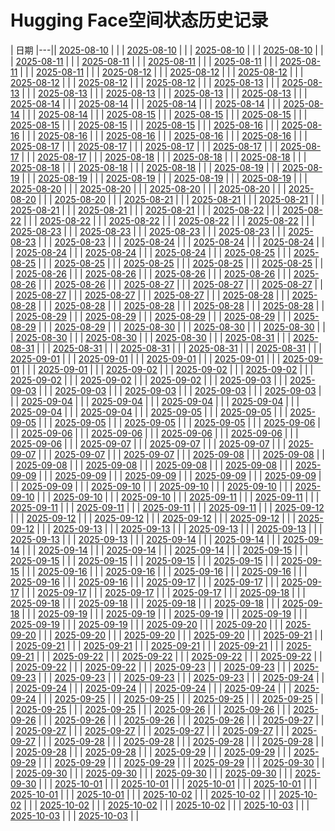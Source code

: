 # Hugging Face空间状态历史记录

| 日期 
|---|| [2025-08-10](https://github.com/asd5772525/Spaces-Keeper/commits/7bc56385deaededbdb2252cfc88d229d8057767f/docs/index.html) |  |
| [2025-08-10](https://github.com/asd5772525/Spaces-Keeper/commits/54ba6b46b6cdd29775ad5190e29cde4900ae0c39/docs/index.html) |  |
| [2025-08-10](https://github.com/asd5772525/Spaces-Keeper/commits/bc1d004f7f78b8c7edbd271566a70a80ff3af4aa/docs/index.html) |  |
| [2025-08-10](https://github.com/asd5772525/Spaces-Keeper/commits/071532f673b5a81868fd2bcd74e1015af9668811/docs/index.html) |  |
| [2025-08-11](https://github.com/asd5772525/Spaces-Keeper/commits/9e21b205b9feb33c85c46525ebeece32819b44ac/docs/index.html) |  |
| [2025-08-11](https://github.com/asd5772525/Spaces-Keeper/commits/164b531c61f99a2e5190e8ab5c0a3432ab5dfef6/docs/index.html) |  |
| [2025-08-11](https://github.com/asd5772525/Spaces-Keeper/commits/8c11533de2a0753d495b7384f988917023bddb39/docs/index.html) |  |
| [2025-08-11](https://github.com/asd5772525/Spaces-Keeper/commits/088df7f814ee31e67edda87d6e4e0618e03c1d3a/docs/index.html) |  |
| [2025-08-11](https://github.com/asd5772525/Spaces-Keeper/commits/0642507b6db9f4417fb7cba756cdb75b4a3f9978/docs/index.html) |  |
| [2025-08-11](https://github.com/asd5772525/Spaces-Keeper/commits/4306832582bd403c1be9cec3974031a9c16182e0/docs/index.html) |  |
| [2025-08-12](https://github.com/asd5772525/Spaces-Keeper/commits/867e94bc9985e12c99d26e833662332e6f67fe84/docs/index.html) |  |
| [2025-08-12](https://github.com/asd5772525/Spaces-Keeper/commits/b69234deccd3ade7060ccc395d5a6231dac27a95/docs/index.html) |  |
| [2025-08-12](https://github.com/asd5772525/Spaces-Keeper/commits/7fdf8b20c2f33fb045721e8340cfaa15931c852c/docs/index.html) |  |
| [2025-08-12](https://github.com/asd5772525/Spaces-Keeper/commits/ec0189b98c5fb5d2a98062bd0bbc6ca84e8036f2/docs/index.html) |  |
| [2025-08-12](https://github.com/asd5772525/Spaces-Keeper/commits/a9659397876334f14dfa28e9e99a1de7bf141ea9/docs/index.html) |  |
| [2025-08-12](https://github.com/asd5772525/Spaces-Keeper/commits/924fb6cc4441a2748d193b209e2b35d1953e169a/docs/index.html) |  |
| [2025-08-13](https://github.com/asd5772525/Spaces-Keeper/commits/ac9b3cb7808b71a56ae789707d9c24aba9d9445a/docs/index.html) |  |
| [2025-08-13](https://github.com/asd5772525/Spaces-Keeper/commits/98ad06017433326e7a4cd4a8f5327e99b22bf1de/docs/index.html) |  |
| [2025-08-13](https://github.com/asd5772525/Spaces-Keeper/commits/86685663a3ce59260069434a73103e194fa4dd32/docs/index.html) |  |
| [2025-08-13](https://github.com/asd5772525/Spaces-Keeper/commits/e17201c78a61eafa61e9237fe9795aa6d406aa10/docs/index.html) |  |
| [2025-08-13](https://github.com/asd5772525/Spaces-Keeper/commits/7222beb7fb224bcbdf6dd6fbeef91f398b909af9/docs/index.html) |  |
| [2025-08-13](https://github.com/asd5772525/Spaces-Keeper/commits/b251f19e8e231b5c1881ee23f9e9dc61035dc8b8/docs/index.html) |  |
| [2025-08-14](https://github.com/asd5772525/Spaces-Keeper/commits/c8ff28c46a115eb0ed5acf9112fad831ada1d836/docs/index.html) |  |
| [2025-08-14](https://github.com/asd5772525/Spaces-Keeper/commits/942617f38fa2999369be378b86707db644fee6f6/docs/index.html) |  |
| [2025-08-14](https://github.com/asd5772525/Spaces-Keeper/commits/171cb77810415b866d50a246be27346052dc4c1f/docs/index.html) |  |
| [2025-08-14](https://github.com/asd5772525/Spaces-Keeper/commits/b758fa504a2b9849bf29dc962920f8b160db6e22/docs/index.html) |  |
| [2025-08-14](https://github.com/asd5772525/Spaces-Keeper/commits/e7182e4c65f14d7cc9af990112fa7b9f50606a54/docs/index.html) |  |
| [2025-08-14](https://github.com/asd5772525/Spaces-Keeper/commits/153f436c24d3eb6f37c37ead3a91cdb897e9e83a/docs/index.html) |  |
| [2025-08-15](https://github.com/asd5772525/Spaces-Keeper/commits/d9b302a1bf8f79acdfe1af92dfa0302f8dc2906d/docs/index.html) |  |
| [2025-08-15](https://github.com/asd5772525/Spaces-Keeper/commits/bdc32b7eb5d43a8e2d6be4826dc15876bc7d634e/docs/index.html) |  |
| [2025-08-15](https://github.com/asd5772525/Spaces-Keeper/commits/4219748cf21779566ebdf5ed2e235693bbb57f37/docs/index.html) |  |
| [2025-08-15](https://github.com/asd5772525/Spaces-Keeper/commits/5193046f630ddf2c0c7b7925ece7a0aea4e16c85/docs/index.html) |  |
| [2025-08-15](https://github.com/asd5772525/Spaces-Keeper/commits/0f62a44e7f7f3c502c5bbfd53e1075ef2a0ddea5/docs/index.html) |  |
| [2025-08-15](https://github.com/asd5772525/Spaces-Keeper/commits/08350ee9d1edc79d1be7adbd6e62d4194c5db874/docs/index.html) |  |
| [2025-08-16](https://github.com/asd5772525/Spaces-Keeper/commits/a27921b56bd7f57da32af7cdf1855149e3e57a06/docs/index.html) |  |
| [2025-08-16](https://github.com/asd5772525/Spaces-Keeper/commits/5786799d2f117a41ef9384f225af2fba8a81203d/docs/index.html) |  |
| [2025-08-16](https://github.com/asd5772525/Spaces-Keeper/commits/c89e69be3b6eb804c2a9a0faf5740a57914a5d25/docs/index.html) |  |
| [2025-08-16](https://github.com/asd5772525/Spaces-Keeper/commits/f5280a026a64044f05e695f159612c62de138d25/docs/index.html) |  |
| [2025-08-16](https://github.com/asd5772525/Spaces-Keeper/commits/357c83b8a25f91ec867d91d015393fec8b094b79/docs/index.html) |  |
| [2025-08-16](https://github.com/asd5772525/Spaces-Keeper/commits/7e03712d9fb157a165c4cde55656e7560cae97ed/docs/index.html) |  |
| [2025-08-17](https://github.com/asd5772525/Spaces-Keeper/commits/d1981b05ac1d59772618f1e5f6ff85617888f003/docs/index.html) |  |
| [2025-08-17](https://github.com/asd5772525/Spaces-Keeper/commits/c990d3a7eb017e50b7d1b7ce9d933dc55c2ee84c/docs/index.html) |  |
| [2025-08-17](https://github.com/asd5772525/Spaces-Keeper/commits/07bf62dbddaddc218eabaf79cd25f4f9d64ec6a2/docs/index.html) |  |
| [2025-08-17](https://github.com/asd5772525/Spaces-Keeper/commits/140e586a51126ab6490a2decff5ee8fc1e411e42/docs/index.html) |  |
| [2025-08-17](https://github.com/asd5772525/Spaces-Keeper/commits/44777783d5918be3b9adb09c5940b3857ab13bf3/docs/index.html) |  |
| [2025-08-17](https://github.com/asd5772525/Spaces-Keeper/commits/5bdd682256a60398870d374394d804b4bb831223/docs/index.html) |  |
| [2025-08-18](https://github.com/asd5772525/Spaces-Keeper/commits/d821350758d91a85cb6be92c8082ac78549891ab/docs/index.html) |  |
| [2025-08-18](https://github.com/asd5772525/Spaces-Keeper/commits/fcc86088872d0bbea33bb775f1b0df703619dc9a/docs/index.html) |  |
| [2025-08-18](https://github.com/asd5772525/Spaces-Keeper/commits/085531cdb1cfc4881a847c4296a6d8f9096b2f48/docs/index.html) |  |
| [2025-08-18](https://github.com/asd5772525/Spaces-Keeper/commits/75efdb5b8277a0d673b44bf0aa259c3b7d85f481/docs/index.html) |  |
| [2025-08-18](https://github.com/asd5772525/Spaces-Keeper/commits/e2ebb31f067bddde4e4d023b606adcb7dc4253a7/docs/index.html) |  |
| [2025-08-18](https://github.com/asd5772525/Spaces-Keeper/commits/70dc9b45e9d5a96a9f3ca885212ce4266f9cfab4/docs/index.html) |  |
| [2025-08-19](https://github.com/asd5772525/Spaces-Keeper/commits/02734762f1697919910fa78437c6e28de3923cf8/docs/index.html) |  |
| [2025-08-19](https://github.com/asd5772525/Spaces-Keeper/commits/cff675416dc48eb962c6095097ddd45e4ca0e6b8/docs/index.html) |  |
| [2025-08-19](https://github.com/asd5772525/Spaces-Keeper/commits/ea14e6c2e3beda1a9b54e8e421fddf9a69254c7e/docs/index.html) |  |
| [2025-08-19](https://github.com/asd5772525/Spaces-Keeper/commits/3f32c15d646ad4758dccdd15aeb3fcb38dd78dd1/docs/index.html) |  |
| [2025-08-19](https://github.com/asd5772525/Spaces-Keeper/commits/747430e604ed68037b4e09b56323542feea267a6/docs/index.html) |  |
| [2025-08-19](https://github.com/asd5772525/Spaces-Keeper/commits/67080bd878afb32d90ca1b078f5a390a4d785cca/docs/index.html) |  |
| [2025-08-20](https://github.com/asd5772525/Spaces-Keeper/commits/7268b0a41ca8742150eb14fb37a8d8a7a0e67f6c/docs/index.html) |  |
| [2025-08-20](https://github.com/asd5772525/Spaces-Keeper/commits/f155faf249ea34853b7e6d2220b05cf1cc041054/docs/index.html) |  |
| [2025-08-20](https://github.com/asd5772525/Spaces-Keeper/commits/e0140b83e6665dbf99d077fbf16cc4451cf074d6/docs/index.html) |  |
| [2025-08-20](https://github.com/asd5772525/Spaces-Keeper/commits/d9e6b71fe6d34da78f242045f33bc58c0e4f3e59/docs/index.html) |  |
| [2025-08-20](https://github.com/asd5772525/Spaces-Keeper/commits/d181af133d5372e78fedb003c45c193ed16f4826/docs/index.html) |  |
| [2025-08-20](https://github.com/asd5772525/Spaces-Keeper/commits/2304f18da104c37309863d1d569bdc961de5832d/docs/index.html) |  |
| [2025-08-21](https://github.com/asd5772525/Spaces-Keeper/commits/0e603e99a67b82b463090293d99cbd5246f425f0/docs/index.html) |  |
| [2025-08-21](https://github.com/asd5772525/Spaces-Keeper/commits/db1d93db2301ba76f66456cf24d0726e48dc8f95/docs/index.html) |  |
| [2025-08-21](https://github.com/asd5772525/Spaces-Keeper/commits/adbf2b7705b612047abaf875fb946f9dea07a04e/docs/index.html) |  |
| [2025-08-21](https://github.com/asd5772525/Spaces-Keeper/commits/b2daec85d863b7e539c815439a6675c6c0e93c22/docs/index.html) |  |
| [2025-08-21](https://github.com/asd5772525/Spaces-Keeper/commits/271b5d2ce85b8324c9d937b7fc65d30d618b3ea2/docs/index.html) |  |
| [2025-08-21](https://github.com/asd5772525/Spaces-Keeper/commits/36b664abafd010aa76e7c916d89c1e174647a927/docs/index.html) |  |
| [2025-08-22](https://github.com/asd5772525/Spaces-Keeper/commits/415c1f4fd5d5dea68f1cf316281e8ecc3905f1b4/docs/index.html) |  |
| [2025-08-22](https://github.com/asd5772525/Spaces-Keeper/commits/76888247e1ffe4bed402fe5d4f5673402c2ea537/docs/index.html) |  |
| [2025-08-22](https://github.com/asd5772525/Spaces-Keeper/commits/b6097f1aa6d13edfacf386cdb15ba6775bfaa5cc/docs/index.html) |  |
| [2025-08-22](https://github.com/asd5772525/Spaces-Keeper/commits/d1cf1b50d5f35b2fef088a8bb6d054c50954b12b/docs/index.html) |  |
| [2025-08-22](https://github.com/asd5772525/Spaces-Keeper/commits/c6305a3c07bc15bbbb8580b8a83a680fca65d7c1/docs/index.html) |  |
| [2025-08-22](https://github.com/asd5772525/Spaces-Keeper/commits/f00d65ef0050cdacd5583c894c164080f86a3594/docs/index.html) |  |
| [2025-08-23](https://github.com/asd5772525/Spaces-Keeper/commits/2d33965652986c13ee1cff37948917d26e8d63ae/docs/index.html) |  |
| [2025-08-23](https://github.com/asd5772525/Spaces-Keeper/commits/db7f18a3b1b4347adffa333dd34a994d89832b7d/docs/index.html) |  |
| [2025-08-23](https://github.com/asd5772525/Spaces-Keeper/commits/abb8a12ac7f791f28e53f0deab900a904de5ec16/docs/index.html) |  |
| [2025-08-23](https://github.com/asd5772525/Spaces-Keeper/commits/319901547a5d9f21ef79fe744c198c9063e849f9/docs/index.html) |  |
| [2025-08-23](https://github.com/asd5772525/Spaces-Keeper/commits/6f9b09499aa6218a0c20083437e6c5ad9340d9bc/docs/index.html) |  |
| [2025-08-23](https://github.com/asd5772525/Spaces-Keeper/commits/b3948b91ff94b45e64f3238ac6ea691df8fafe7b/docs/index.html) |  |
| [2025-08-24](https://github.com/asd5772525/Spaces-Keeper/commits/b5661e4da47eefd4e1c830c73b6cfe0403045049/docs/index.html) |  |
| [2025-08-24](https://github.com/asd5772525/Spaces-Keeper/commits/982e8cf0960d35f307fb1b64d80ed9b242b33a71/docs/index.html) |  |
| [2025-08-24](https://github.com/asd5772525/Spaces-Keeper/commits/3625d75b7635573716784fa24b48d10a09e0374b/docs/index.html) |  |
| [2025-08-24](https://github.com/asd5772525/Spaces-Keeper/commits/f9f7ebb2e8c4ceaba4cf534381dc49ccc4f86f01/docs/index.html) |  |
| [2025-08-24](https://github.com/asd5772525/Spaces-Keeper/commits/5c22bb187aad3d509d5799961517a4c5fa3839c7/docs/index.html) |  |
| [2025-08-24](https://github.com/asd5772525/Spaces-Keeper/commits/89331e3f2554b5372e753922b896cb8e99349697/docs/index.html) |  |
| [2025-08-25](https://github.com/asd5772525/Spaces-Keeper/commits/4407ad7524ef8fc73fc971cc1594c0fbe07ea931/docs/index.html) |  |
| [2025-08-25](https://github.com/asd5772525/Spaces-Keeper/commits/24b0524196697d358d6f8f733014b0c1af71b8fd/docs/index.html) |  |
| [2025-08-25](https://github.com/asd5772525/Spaces-Keeper/commits/1d33a711cf15acbf452b62dd7967ee003f2154fd/docs/index.html) |  |
| [2025-08-25](https://github.com/asd5772525/Spaces-Keeper/commits/004583f33d47183ad2a08e643a6d2b14067b9e2a/docs/index.html) |  |
| [2025-08-25](https://github.com/asd5772525/Spaces-Keeper/commits/1ca1190dc197ef13644fec3b7d1afffc63e2bc88/docs/index.html) |  |
| [2025-08-25](https://github.com/asd5772525/Spaces-Keeper/commits/7897774f805a15ee896d0e746abb4360fa83c551/docs/index.html) |  |
| [2025-08-26](https://github.com/asd5772525/Spaces-Keeper/commits/2eb6ee76d548816ce1466a8bcea2cec2ab07b049/docs/index.html) |  |
| [2025-08-26](https://github.com/asd5772525/Spaces-Keeper/commits/be5afcdb00943fbe1a7de2849117b5c1ca0fa036/docs/index.html) |  |
| [2025-08-26](https://github.com/asd5772525/Spaces-Keeper/commits/c89ff911f1aa364e76eae27418c4b4264c89fe4f/docs/index.html) |  |
| [2025-08-26](https://github.com/asd5772525/Spaces-Keeper/commits/2d94317d6398fb5466a90231a2255963255a7658/docs/index.html) |  |
| [2025-08-26](https://github.com/asd5772525/Spaces-Keeper/commits/821f048c6495585311882c02ad907ba103f19550/docs/index.html) |  |
| [2025-08-26](https://github.com/asd5772525/Spaces-Keeper/commits/9467fd4536801cfd5803f0c85b0f4b591a81e0c8/docs/index.html) |  |
| [2025-08-27](https://github.com/asd5772525/Spaces-Keeper/commits/15ba23ee0f9524bbfb1387c8f989b97e2e3e5222/docs/index.html) |  |
| [2025-08-27](https://github.com/asd5772525/Spaces-Keeper/commits/b9ed6bd205276dc5d11547d5bff78729586c2aa2/docs/index.html) |  |
| [2025-08-27](https://github.com/asd5772525/Spaces-Keeper/commits/c55e6c28671f279c11f1a5422ab2312599407263/docs/index.html) |  |
| [2025-08-27](https://github.com/asd5772525/Spaces-Keeper/commits/e7187120425825993a15d68c018ea90ca8ad60e5/docs/index.html) |  |
| [2025-08-27](https://github.com/asd5772525/Spaces-Keeper/commits/af76e595285340ad95144608f9bda1c153043c07/docs/index.html) |  |
| [2025-08-27](https://github.com/asd5772525/Spaces-Keeper/commits/e9ff567c57fd69751b58005706ed1f60621af486/docs/index.html) |  |
| [2025-08-28](https://github.com/asd5772525/Spaces-Keeper/commits/30760814b873288b0402d47ce95808f75eef7303/docs/index.html) |  |
| [2025-08-28](https://github.com/asd5772525/Spaces-Keeper/commits/8d69eca941453db78d62d94ea5e29cd8ba15ae08/docs/index.html) |  |
| [2025-08-28](https://github.com/asd5772525/Spaces-Keeper/commits/cd0037ffc587bfb14f1d8732eb87e31c4c1e3818/docs/index.html) |  |
| [2025-08-28](https://github.com/asd5772525/Spaces-Keeper/commits/1614aaa8d0c3d74efac1dbe500ad8933c31d5d6c/docs/index.html) |  |
| [2025-08-28](https://github.com/asd5772525/Spaces-Keeper/commits/dbe9b34d73b5748af4543ca8eb7600dcf9f5fefa/docs/index.html) |  |
| [2025-08-28](https://github.com/asd5772525/Spaces-Keeper/commits/3960fe7b126ec75c65724672d8e4a35ff052c112/docs/index.html) |  |
| [2025-08-29](https://github.com/asd5772525/Spaces-Keeper/commits/217db9ad17d89fdb8de10d368b718873ed070cbc/docs/index.html) |  |
| [2025-08-29](https://github.com/asd5772525/Spaces-Keeper/commits/6c15d164bb58e60a996f4f6f78042b6da8a8edcb/docs/index.html) |  |
| [2025-08-29](https://github.com/asd5772525/Spaces-Keeper/commits/b809033cd48f8ff62671af9d72c856ba9e798355/docs/index.html) |  |
| [2025-08-29](https://github.com/asd5772525/Spaces-Keeper/commits/8bfb6b0263c2ab9d8d6767e92097ab5e14579fd6/docs/index.html) |  |
| [2025-08-29](https://github.com/asd5772525/Spaces-Keeper/commits/51b0ce508eecb7a29b85c82c2958cac77001871d/docs/index.html) |  |
| [2025-08-29](https://github.com/asd5772525/Spaces-Keeper/commits/07b2ea49058cc1086e417067fef67391e04c5d41/docs/index.html) |  |
| [2025-08-30](https://github.com/asd5772525/Spaces-Keeper/commits/58f32791190aff39c1c5ed4ba250b5edb59994a4/docs/index.html) |  |
| [2025-08-30](https://github.com/asd5772525/Spaces-Keeper/commits/89e1b8ea635c57fcecdb50120d84e1fa792ff9c1/docs/index.html) |  |
| [2025-08-30](https://github.com/asd5772525/Spaces-Keeper/commits/fe2242b4acac6f31fda85ea16fc8d3fc136d79e9/docs/index.html) |  |
| [2025-08-30](https://github.com/asd5772525/Spaces-Keeper/commits/694458e5666e20631d928cd81033e6efbe3e3341/docs/index.html) |  |
| [2025-08-30](https://github.com/asd5772525/Spaces-Keeper/commits/de296bf302de60cc3806062f9c6675cbfa2b42de/docs/index.html) |  |
| [2025-08-30](https://github.com/asd5772525/Spaces-Keeper/commits/6cd15eebb4123200f0e7eb8e1c5669b750e66431/docs/index.html) |  |
| [2025-08-31](https://github.com/asd5772525/Spaces-Keeper/commits/20722e02563eb090b88d9cb5eb3b43e95e8172b9/docs/index.html) |  |
| [2025-08-31](https://github.com/asd5772525/Spaces-Keeper/commits/42f69f8fd0a57811d9669a73f09bf3016ba32259/docs/index.html) |  |
| [2025-08-31](https://github.com/asd5772525/Spaces-Keeper/commits/87e6b079e7d8f412d695ec1490fdb1ecba9f1b3e/docs/index.html) |  |
| [2025-08-31](https://github.com/asd5772525/Spaces-Keeper/commits/aa341ab911f35dbc03b6be710fe602704a843734/docs/index.html) |  |
| [2025-08-31](https://github.com/asd5772525/Spaces-Keeper/commits/f246aed5356a48063de37eab3c12999958a627f6/docs/index.html) |  |
| [2025-08-31](https://github.com/asd5772525/Spaces-Keeper/commits/5f72a0f1c8d5f836e69e6abab79fdd3230aa6439/docs/index.html) |  |
| [2025-09-01](https://github.com/asd5772525/Spaces-Keeper/commits/168014403c926a9f0c4e521721ad957916cbc964/docs/index.html) |  |
| [2025-09-01](https://github.com/asd5772525/Spaces-Keeper/commits/f580e0308b73ad70c7315b2bda9c1e6970fbf493/docs/index.html) |  |
| [2025-09-01](https://github.com/asd5772525/Spaces-Keeper/commits/0d987ccc2de192858fe41473759a11c952689bed/docs/index.html) |  |
| [2025-09-01](https://github.com/asd5772525/Spaces-Keeper/commits/4924292d44db8275ffe0c9b06fe1479debcc814e/docs/index.html) |  |
| [2025-09-01](https://github.com/asd5772525/Spaces-Keeper/commits/babdb95b6666f668d2d27cd3896c3d433e1cb0ec/docs/index.html) |  |
| [2025-09-01](https://github.com/asd5772525/Spaces-Keeper/commits/ad247a3ad9ad255526e02879ab53c7deb1ebe4d9/docs/index.html) |  |
| [2025-09-02](https://github.com/asd5772525/Spaces-Keeper/commits/0c8ce9036b1e5975bf1a8206bf5d4ac0cdd9765e/docs/index.html) |  |
| [2025-09-02](https://github.com/asd5772525/Spaces-Keeper/commits/19b882698d158faf84048b1759070cd80a80c6d3/docs/index.html) |  |
| [2025-09-02](https://github.com/asd5772525/Spaces-Keeper/commits/7520a5a98f55c1226f6fff3f3384eb2be13e01d1/docs/index.html) |  |
| [2025-09-02](https://github.com/asd5772525/Spaces-Keeper/commits/9378d7e03136a0c185959217811877481982388b/docs/index.html) |  |
| [2025-09-02](https://github.com/asd5772525/Spaces-Keeper/commits/b1f9e5ce0be02d597975e265923f2e30354ef79f/docs/index.html) |  |
| [2025-09-02](https://github.com/asd5772525/Spaces-Keeper/commits/709b20a269a4209d83755a45a3063324b6762eaf/docs/index.html) |  |
| [2025-09-03](https://github.com/asd5772525/Spaces-Keeper/commits/a61a50be7f78f98dd3cdb1ad88e4f8bdef119da5/docs/index.html) |  |
| [2025-09-03](https://github.com/asd5772525/Spaces-Keeper/commits/048dbdacbd66bde8b84df55c23fdcc864cc56c8f/docs/index.html) |  |
| [2025-09-03](https://github.com/asd5772525/Spaces-Keeper/commits/4322e09df03f65791efa939b40a4d4f28ef1a5ab/docs/index.html) |  |
| [2025-09-03](https://github.com/asd5772525/Spaces-Keeper/commits/7531e62257986cfd996e0a41520b07c67486623d/docs/index.html) |  |
| [2025-09-03](https://github.com/asd5772525/Spaces-Keeper/commits/060f2372aca8d275b3c191bf1a69e84982afd5dd/docs/index.html) |  |
| [2025-09-03](https://github.com/asd5772525/Spaces-Keeper/commits/68cc2762f0c8f3ab368d4c6a70cb9b99c859ed1a/docs/index.html) |  |
| [2025-09-04](https://github.com/asd5772525/Spaces-Keeper/commits/481ad43158b1c95af98b062a736203ec542f0689/docs/index.html) |  |
| [2025-09-04](https://github.com/asd5772525/Spaces-Keeper/commits/eabe36db90afdb14c8ee6bae254007e70b02d3d0/docs/index.html) |  |
| [2025-09-04](https://github.com/asd5772525/Spaces-Keeper/commits/e1144c00a1d8d7770aeabf8d3a06f2f20d15b16b/docs/index.html) |  |
| [2025-09-04](https://github.com/asd5772525/Spaces-Keeper/commits/6def7e0a48a8c469eb69cdb71a7ab6fd90085e63/docs/index.html) |  |
| [2025-09-04](https://github.com/asd5772525/Spaces-Keeper/commits/2f3cfce99e65a8637ed3a14b5ce36686a8f4dfe1/docs/index.html) |  |
| [2025-09-04](https://github.com/asd5772525/Spaces-Keeper/commits/88f852eb011c5ccc05aaff780933048df78cc849/docs/index.html) |  |
| [2025-09-05](https://github.com/asd5772525/Spaces-Keeper/commits/0b647791401e7a13a3c912f837cfcc7fdd81c37f/docs/index.html) |  |
| [2025-09-05](https://github.com/asd5772525/Spaces-Keeper/commits/ae7f0218b8bfe56b4169e897473b3155df663251/docs/index.html) |  |
| [2025-09-05](https://github.com/asd5772525/Spaces-Keeper/commits/54b1f9f1f48a4c8ea1c17c40ac5490cfcd8557f7/docs/index.html) |  |
| [2025-09-05](https://github.com/asd5772525/Spaces-Keeper/commits/01546d402e74a437416eb8f8159eae6911c3cecf/docs/index.html) |  |
| [2025-09-05](https://github.com/asd5772525/Spaces-Keeper/commits/d9cbd41303ab1b18103dcdeaa30c97857ccaadd9/docs/index.html) |  |
| [2025-09-05](https://github.com/asd5772525/Spaces-Keeper/commits/2adfb173234a6b3327a818ea86bb594ad28ffbab/docs/index.html) |  |
| [2025-09-06](https://github.com/asd5772525/Spaces-Keeper/commits/de9defd351f3904770faa6c5e692b06926357d89/docs/index.html) |  |
| [2025-09-06](https://github.com/asd5772525/Spaces-Keeper/commits/9fab93a8209d37dc867cacd0000e5b43cc87646f/docs/index.html) |  |
| [2025-09-06](https://github.com/asd5772525/Spaces-Keeper/commits/eca2233aa8b29f5c8360335ebd0b91cd750c79df/docs/index.html) |  |
| [2025-09-06](https://github.com/asd5772525/Spaces-Keeper/commits/9492c1dd94847f2ec32d5ddf97c4874d63d5e242/docs/index.html) |  |
| [2025-09-06](https://github.com/asd5772525/Spaces-Keeper/commits/6b1320a2e61f815791b2ce0175e4d56304d79381/docs/index.html) |  |
| [2025-09-06](https://github.com/asd5772525/Spaces-Keeper/commits/ad2f0286aaf36ba38d1cb17e7b61158fe2493e8d/docs/index.html) |  |
| [2025-09-07](https://github.com/asd5772525/Spaces-Keeper/commits/26b910590421849e311c2df7015ce1ca99fd6d56/docs/index.html) |  |
| [2025-09-07](https://github.com/asd5772525/Spaces-Keeper/commits/297221e001de3c3e2576ca48fa52e202891a759c/docs/index.html) |  |
| [2025-09-07](https://github.com/asd5772525/Spaces-Keeper/commits/e0ea13acd57b2caf05d95d08ba0f5bdf7f69ec90/docs/index.html) |  |
| [2025-09-07](https://github.com/asd5772525/Spaces-Keeper/commits/c3b315b8c2981eacf348e78d1032d69d0f79755b/docs/index.html) |  |
| [2025-09-07](https://github.com/asd5772525/Spaces-Keeper/commits/eda23fcd9c26d37a0962b301ca180933212955e0/docs/index.html) |  |
| [2025-09-07](https://github.com/asd5772525/Spaces-Keeper/commits/f01329b1ff4bf444de0e05c4bdeda259053e7767/docs/index.html) |  |
| [2025-09-08](https://github.com/asd5772525/Spaces-Keeper/commits/988e2d3ebf316dac3c29cc5777faa0c414960d3d/docs/index.html) |  |
| [2025-09-08](https://github.com/asd5772525/Spaces-Keeper/commits/987c53ed1f6360959d5d3d7d5e5ba2be7a5342bb/docs/index.html) |  |
| [2025-09-08](https://github.com/asd5772525/Spaces-Keeper/commits/f443df33d061e39a16c1bfc4b3622120154b7287/docs/index.html) |  |
| [2025-09-08](https://github.com/asd5772525/Spaces-Keeper/commits/2506e4c0189a5dd7111a75f1304c303aaf36181f/docs/index.html) |  |
| [2025-09-08](https://github.com/asd5772525/Spaces-Keeper/commits/daa095c7bc1f63826eee33b32492b9381378403e/docs/index.html) |  |
| [2025-09-08](https://github.com/asd5772525/Spaces-Keeper/commits/55af61b9ab911c161e78249c3edf99c9cd1226df/docs/index.html) |  |
| [2025-09-09](https://github.com/asd5772525/Spaces-Keeper/commits/e8aab36b035cc693ef7313be3951056204fb925f/docs/index.html) |  |
| [2025-09-09](https://github.com/asd5772525/Spaces-Keeper/commits/9ce0a38a6cf4621884ed5ee06f1680a3e6bcb47f/docs/index.html) |  |
| [2025-09-09](https://github.com/asd5772525/Spaces-Keeper/commits/e9c2b7dc9458591eea79bd43c628f36e83d988cf/docs/index.html) |  |
| [2025-09-09](https://github.com/asd5772525/Spaces-Keeper/commits/44b5ca7ec9366a07c5c382673fd45c3f392df986/docs/index.html) |  |
| [2025-09-09](https://github.com/asd5772525/Spaces-Keeper/commits/7c01848077abb4cbddca2bda8c303bd490f0df0c/docs/index.html) |  |
| [2025-09-09](https://github.com/asd5772525/Spaces-Keeper/commits/8e1a4bd0a44b53a04fefda54b06900d7ace191c3/docs/index.html) |  |
| [2025-09-10](https://github.com/asd5772525/Spaces-Keeper/commits/4fb417cb06a756b485bd3ca659c2266b4f2ea48e/docs/index.html) |  |
| [2025-09-10](https://github.com/asd5772525/Spaces-Keeper/commits/ba77323f5f8dee6cc86b2f995f8ae80f0548881a/docs/index.html) |  |
| [2025-09-10](https://github.com/asd5772525/Spaces-Keeper/commits/09c6a7acfcb33cda9940a56b729ea32425d80aa4/docs/index.html) |  |
| [2025-09-10](https://github.com/asd5772525/Spaces-Keeper/commits/3cf716f390822a6cb134ad6a8b56710a99d0a7b2/docs/index.html) |  |
| [2025-09-10](https://github.com/asd5772525/Spaces-Keeper/commits/82fc5388b5cba84a3d383fcdcb00455bfc1b038a/docs/index.html) |  |
| [2025-09-10](https://github.com/asd5772525/Spaces-Keeper/commits/ed141a2995c1728232a2c6a21837ff5d4560575b/docs/index.html) |  |
| [2025-09-11](https://github.com/asd5772525/Spaces-Keeper/commits/efc3daea23718b8529b2f39a66a71223968c0436/docs/index.html) |  |
| [2025-09-11](https://github.com/asd5772525/Spaces-Keeper/commits/cb82a899094ceed7f9ab529bd1dd57770c67399d/docs/index.html) |  |
| [2025-09-11](https://github.com/asd5772525/Spaces-Keeper/commits/643b0bc3b533392a1e41ac48391882f375cf75a9/docs/index.html) |  |
| [2025-09-11](https://github.com/asd5772525/Spaces-Keeper/commits/238d55c207eccbf923722ea10b2e342a107adf4e/docs/index.html) |  |
| [2025-09-11](https://github.com/asd5772525/Spaces-Keeper/commits/d99c2db1c448de4c86db38588a48ff759a1225b5/docs/index.html) |  |
| [2025-09-11](https://github.com/asd5772525/Spaces-Keeper/commits/b53e5fa8c34cecc3d799122d744b322941ac6c51/docs/index.html) |  |
| [2025-09-12](https://github.com/asd5772525/Spaces-Keeper/commits/e8f45454b40f35b97286568a9c17eeeeb28178f0/docs/index.html) |  |
| [2025-09-12](https://github.com/asd5772525/Spaces-Keeper/commits/018186dd17567db1eaccae068feb56ed14f03f8c/docs/index.html) |  |
| [2025-09-12](https://github.com/asd5772525/Spaces-Keeper/commits/b798d53a5d3c1f71eac3e9d92d42d27d0e26e7ab/docs/index.html) |  |
| [2025-09-12](https://github.com/asd5772525/Spaces-Keeper/commits/62bd4d0ebb60f3676cad36c13dc8686c288d5766/docs/index.html) |  |
| [2025-09-12](https://github.com/asd5772525/Spaces-Keeper/commits/c38f079ad4e7c3658c15b255804e7c83ac5e5922/docs/index.html) |  |
| [2025-09-12](https://github.com/asd5772525/Spaces-Keeper/commits/56b18bd3c13203c6be714c1e853534aaf0eb0526/docs/index.html) |  |
| [2025-09-13](https://github.com/asd5772525/Spaces-Keeper/commits/f6abf12541581222922e670c1cfdf89b0350995b/docs/index.html) |  |
| [2025-09-13](https://github.com/asd5772525/Spaces-Keeper/commits/47b520ff97177153ac7f958997eec3c438bc2fa5/docs/index.html) |  |
| [2025-09-13](https://github.com/asd5772525/Spaces-Keeper/commits/3d435f7b57f21d45ece2276438983d8bc311887b/docs/index.html) |  |
| [2025-09-13](https://github.com/asd5772525/Spaces-Keeper/commits/8d77ea1f4066542c0ab03ab270bd5f0cf04e2d6f/docs/index.html) |  |
| [2025-09-13](https://github.com/asd5772525/Spaces-Keeper/commits/6888ebd3298a89c88aead8f9adaa42c5c8e5e753/docs/index.html) |  |
| [2025-09-13](https://github.com/asd5772525/Spaces-Keeper/commits/7a21fc0ea3096485902fc691312e70232f52291a/docs/index.html) |  |
| [2025-09-14](https://github.com/asd5772525/Spaces-Keeper/commits/7934ed359a9819ddbffa9c2d907a3b0151be6885/docs/index.html) |  |
| [2025-09-14](https://github.com/asd5772525/Spaces-Keeper/commits/9a0a885ed0b357878955376ecd3b2c44791c3660/docs/index.html) |  |
| [2025-09-14](https://github.com/asd5772525/Spaces-Keeper/commits/af52bd263de8709b83af97567d5ea38aae4f8d38/docs/index.html) |  |
| [2025-09-14](https://github.com/asd5772525/Spaces-Keeper/commits/138f00a7fa259759b924272ef3ab3fe98f38cc41/docs/index.html) |  |
| [2025-09-14](https://github.com/asd5772525/Spaces-Keeper/commits/0feb447b5dad8fcabb299c8cd1acd8d7510e1fad/docs/index.html) |  |
| [2025-09-14](https://github.com/asd5772525/Spaces-Keeper/commits/f7a0df666626b6f7a31308c1830ba92f3671745c/docs/index.html) |  |
| [2025-09-15](https://github.com/asd5772525/Spaces-Keeper/commits/1736d3054b9847f845e1a9601b12461245871a3d/docs/index.html) |  |
| [2025-09-15](https://github.com/asd5772525/Spaces-Keeper/commits/f7d453fc93bf1ac52d4cbfc7c2e27c5ce4bbbeb9/docs/index.html) |  |
| [2025-09-15](https://github.com/asd5772525/Spaces-Keeper/commits/5076fb5c881a009fc254beb81e0753c1959ba0ac/docs/index.html) |  |
| [2025-09-15](https://github.com/asd5772525/Spaces-Keeper/commits/e642c9f03817ecb3dd67fe7efb2a70ab2c578e4e/docs/index.html) |  |
| [2025-09-15](https://github.com/asd5772525/Spaces-Keeper/commits/63197740538fb2fa50df00b8bfc65ad676da7b1a/docs/index.html) |  |
| [2025-09-15](https://github.com/asd5772525/Spaces-Keeper/commits/f16895d2bbd7026e42c393cd5babe93038bddab6/docs/index.html) |  |
| [2025-09-16](https://github.com/asd5772525/Spaces-Keeper/commits/09646ef9c423baae97fb62db157d915f4011fdd6/docs/index.html) |  |
| [2025-09-16](https://github.com/asd5772525/Spaces-Keeper/commits/369fc42d29a76d07b4a0e264138e319ed8f2a376/docs/index.html) |  |
| [2025-09-16](https://github.com/asd5772525/Spaces-Keeper/commits/555dc96097ed9d31f3efe8e79f17928f1826b389/docs/index.html) |  |
| [2025-09-16](https://github.com/asd5772525/Spaces-Keeper/commits/321b64f69381ebcdf99e8ef35961d50a2079ff84/docs/index.html) |  |
| [2025-09-16](https://github.com/asd5772525/Spaces-Keeper/commits/d90863bf263c9cce03b7eb4f35390f11fbc56750/docs/index.html) |  |
| [2025-09-16](https://github.com/asd5772525/Spaces-Keeper/commits/31975a32c3f724e18dc47229bafb98c65d0b0dad/docs/index.html) |  |
| [2025-09-17](https://github.com/asd5772525/Spaces-Keeper/commits/b5eb8b764d5f41f1f040a484e8d9d8af9cb968d1/docs/index.html) |  |
| [2025-09-17](https://github.com/asd5772525/Spaces-Keeper/commits/07150c1252e42bce40b0a6b69142e33a6b2be4d6/docs/index.html) |  |
| [2025-09-17](https://github.com/asd5772525/Spaces-Keeper/commits/e908e2e381e3bfa63c27af9d9aae0277f449de80/docs/index.html) |  |
| [2025-09-17](https://github.com/asd5772525/Spaces-Keeper/commits/672464a7d2ad22a6384a0a1edc1e1c0a5f20ea2e/docs/index.html) |  |
| [2025-09-17](https://github.com/asd5772525/Spaces-Keeper/commits/0e3156fb4a05af479bb070ac79c9713cd1ef6e5f/docs/index.html) |  |
| [2025-09-17](https://github.com/asd5772525/Spaces-Keeper/commits/58b0e804ca7be7cb99316b4a4db958b401dcb373/docs/index.html) |  |
| [2025-09-18](https://github.com/asd5772525/Spaces-Keeper/commits/aeda9a533a2c0ce73111d00834785a67fc51ca2b/docs/index.html) |  |
| [2025-09-18](https://github.com/asd5772525/Spaces-Keeper/commits/a0e0348bd230cfe49284a3072e635b212df50820/docs/index.html) |  |
| [2025-09-18](https://github.com/asd5772525/Spaces-Keeper/commits/67d7c6053b92410c4c6a8ab14e537bddc3ec8d4d/docs/index.html) |  |
| [2025-09-18](https://github.com/asd5772525/Spaces-Keeper/commits/d941c7118c3fc7b3b7441cb4a1e69374babeb434/docs/index.html) |  |
| [2025-09-18](https://github.com/asd5772525/Spaces-Keeper/commits/ac1c214324a8165e8cc356bba270828451b19e68/docs/index.html) |  |
| [2025-09-18](https://github.com/asd5772525/Spaces-Keeper/commits/f670be97b1a21b71598242281f476a95d5af7ccf/docs/index.html) |  |
| [2025-09-19](https://github.com/asd5772525/Spaces-Keeper/commits/fb2a493a9f70d5180784adf3fe5db11ba8608c97/docs/index.html) |  |
| [2025-09-19](https://github.com/asd5772525/Spaces-Keeper/commits/17547dd9ffc08832956866cede6d1d173db5efbd/docs/index.html) |  |
| [2025-09-19](https://github.com/asd5772525/Spaces-Keeper/commits/c57d96b6bd7cb9437a36ca912d2f8391223eeacb/docs/index.html) |  |
| [2025-09-19](https://github.com/asd5772525/Spaces-Keeper/commits/510afe267ee2f5253e5e8cbcf3aca8b15d697c9c/docs/index.html) |  |
| [2025-09-19](https://github.com/asd5772525/Spaces-Keeper/commits/b31d5a507236abf9aaee7aa6cd4b9007ea5cc232/docs/index.html) |  |
| [2025-09-19](https://github.com/asd5772525/Spaces-Keeper/commits/85c43f6fdcd3040ca8da01186986f4a8295a76ed/docs/index.html) |  |
| [2025-09-20](https://github.com/asd5772525/Spaces-Keeper/commits/039f9056285a72a0c3005cf0924c2bd480375565/docs/index.html) |  |
| [2025-09-20](https://github.com/asd5772525/Spaces-Keeper/commits/444dbc9c79f4442bc2daf4e12b4f2192d64443d9/docs/index.html) |  |
| [2025-09-20](https://github.com/asd5772525/Spaces-Keeper/commits/80cc505da759f9084907335981abcc48c1f19843/docs/index.html) |  |
| [2025-09-20](https://github.com/asd5772525/Spaces-Keeper/commits/67f77db98b0fb533b75466e0cb8b32839068a109/docs/index.html) |  |
| [2025-09-20](https://github.com/asd5772525/Spaces-Keeper/commits/98802b53b7f56564f38ff36c67bfcd9b4e258eca/docs/index.html) |  |
| [2025-09-20](https://github.com/asd5772525/Spaces-Keeper/commits/c8c0dbb8ccbe1309d30ce41f187870fab89ffa24/docs/index.html) |  |
| [2025-09-21](https://github.com/asd5772525/Spaces-Keeper/commits/9c624bfc9bbc3fed615c9f46afc3b491b338c5ec/docs/index.html) |  |
| [2025-09-21](https://github.com/asd5772525/Spaces-Keeper/commits/a6d3d0f23d1e918b09df2f049e41040679bc085a/docs/index.html) |  |
| [2025-09-21](https://github.com/asd5772525/Spaces-Keeper/commits/8455c425b060f5e82405db0b2a239f33df553f5d/docs/index.html) |  |
| [2025-09-21](https://github.com/asd5772525/Spaces-Keeper/commits/f78583849dc9a6a9dc4fb7d98c3693197c58d463/docs/index.html) |  |
| [2025-09-21](https://github.com/asd5772525/Spaces-Keeper/commits/78ae5f9f9a4f7c9d1b4e1e14fafb3621e83ea10e/docs/index.html) |  |
| [2025-09-21](https://github.com/asd5772525/Spaces-Keeper/commits/4a2eb40f78d39a9c096b49182ffbeacb583dd625/docs/index.html) |  |
| [2025-09-22](https://github.com/asd5772525/Spaces-Keeper/commits/32e5bec5f1da2d8578822490e178ee42e1e8fe5c/docs/index.html) |  |
| [2025-09-22](https://github.com/asd5772525/Spaces-Keeper/commits/1621ed37a329af15ecba0035e009ce885b850267/docs/index.html) |  |
| [2025-09-22](https://github.com/asd5772525/Spaces-Keeper/commits/30a8aaccbb23e3c3c8b922b688e5c203fe86d920/docs/index.html) |  |
| [2025-09-22](https://github.com/asd5772525/Spaces-Keeper/commits/f2d958a9ee932f136a0958e44c97b1dad7b8125f/docs/index.html) |  |
| [2025-09-22](https://github.com/asd5772525/Spaces-Keeper/commits/1d18a3ed976460e2b1ed3ec6283f910f914a4c4f/docs/index.html) |  |
| [2025-09-22](https://github.com/asd5772525/Spaces-Keeper/commits/676380460c286c0ec3f07943ba89f8353354e61b/docs/index.html) |  |
| [2025-09-23](https://github.com/asd5772525/Spaces-Keeper/commits/17a8d2ff26beaa64212115bb7d0f06952b40de4a/docs/index.html) |  |
| [2025-09-23](https://github.com/asd5772525/Spaces-Keeper/commits/ae57c803ee14ad968245d4cc005c2461608f290d/docs/index.html) |  |
| [2025-09-23](https://github.com/asd5772525/Spaces-Keeper/commits/87bb128ea4418bd129c92eadda11ef43de38d22b/docs/index.html) |  |
| [2025-09-23](https://github.com/asd5772525/Spaces-Keeper/commits/66ab040379dfa908007f837c9080ea1b562f4a82/docs/index.html) |  |
| [2025-09-23](https://github.com/asd5772525/Spaces-Keeper/commits/91d242454e3943907e266cfa5a791323462f29d2/docs/index.html) |  |
| [2025-09-23](https://github.com/asd5772525/Spaces-Keeper/commits/f0caa6f6586876e6f6692756f78101ece9636e7c/docs/index.html) |  |
| [2025-09-24](https://github.com/asd5772525/Spaces-Keeper/commits/388914377971fd1a043bab52791d7e11cb1e43b5/docs/index.html) |  |
| [2025-09-24](https://github.com/asd5772525/Spaces-Keeper/commits/84b2053f58d95e496aba61332d470616beb7de4e/docs/index.html) |  |
| [2025-09-24](https://github.com/asd5772525/Spaces-Keeper/commits/c76e6a2b920a6284a57709fb2a36bf4eb2d23d86/docs/index.html) |  |
| [2025-09-24](https://github.com/asd5772525/Spaces-Keeper/commits/ed5ec6f5cfb782ba3464cd102da38d80ad3e1cb1/docs/index.html) |  |
| [2025-09-24](https://github.com/asd5772525/Spaces-Keeper/commits/db208554036d6d034b9dbfc4e1374506dd0da535/docs/index.html) |  |
| [2025-09-24](https://github.com/asd5772525/Spaces-Keeper/commits/260bc48292ffe9c7b5c2547c510b1f32cee09801/docs/index.html) |  |
| [2025-09-25](https://github.com/asd5772525/Spaces-Keeper/commits/780c20f6674afb6b1b46acb9f051f3cd6511f74e/docs/index.html) |  |
| [2025-09-25](https://github.com/asd5772525/Spaces-Keeper/commits/569c201662a088b1fcddb1529d2744ad4a849848/docs/index.html) |  |
| [2025-09-25](https://github.com/asd5772525/Spaces-Keeper/commits/c099912e99b52d03a638388c545e6604bb62dfba/docs/index.html) |  |
| [2025-09-25](https://github.com/asd5772525/Spaces-Keeper/commits/dbfebc444d9148b2360cfc38067b94d2651bc070/docs/index.html) |  |
| [2025-09-25](https://github.com/asd5772525/Spaces-Keeper/commits/54d7915079d84afb301dcf78d34a379b27d21169/docs/index.html) |  |
| [2025-09-25](https://github.com/asd5772525/Spaces-Keeper/commits/457a7ccb7729c0cfa06fe8386906d3869c6280d2/docs/index.html) |  |
| [2025-09-26](https://github.com/asd5772525/Spaces-Keeper/commits/a8277ac6bdb39fb8f61d2d2a08fe2594f6448799/docs/index.html) |  |
| [2025-09-26](https://github.com/asd5772525/Spaces-Keeper/commits/1f8ed318e285cbce7eb254376102b0090c84be09/docs/index.html) |  |
| [2025-09-26](https://github.com/asd5772525/Spaces-Keeper/commits/6dc9a8da1ba7b68243c67aa2f05f454d3b30ff23/docs/index.html) |  |
| [2025-09-26](https://github.com/asd5772525/Spaces-Keeper/commits/117dbfa521e359430a273bf67958eff88178fe39/docs/index.html) |  |
| [2025-09-26](https://github.com/asd5772525/Spaces-Keeper/commits/5ce2a6e1ce5e910165962b2f8ad362333ad6454c/docs/index.html) |  |
| [2025-09-26](https://github.com/asd5772525/Spaces-Keeper/commits/eba73440918af49d2df04688f3739b0cfe3de19e/docs/index.html) |  |
| [2025-09-27](https://github.com/asd5772525/Spaces-Keeper/commits/7af0fea36984bdb0c25dce8496377e5a3c934720/docs/index.html) |  |
| [2025-09-27](https://github.com/asd5772525/Spaces-Keeper/commits/9c2c8c83899fd8e967a533d6139ab19ede172360/docs/index.html) |  |
| [2025-09-27](https://github.com/asd5772525/Spaces-Keeper/commits/71d21c31ee332a4b4bdac75d3e510f78756dc378/docs/index.html) |  |
| [2025-09-27](https://github.com/asd5772525/Spaces-Keeper/commits/b76b05ce69cefae36b1a365717d0c3cbb63937c7/docs/index.html) |  |
| [2025-09-27](https://github.com/asd5772525/Spaces-Keeper/commits/c01304833825fe821a1dfd9a365f65b9755f92db/docs/index.html) |  |
| [2025-09-27](https://github.com/asd5772525/Spaces-Keeper/commits/552a3df9c7d6a6b098489a70bc8418301453a18d/docs/index.html) |  |
| [2025-09-28](https://github.com/asd5772525/Spaces-Keeper/commits/063e47361495a3bfadd0db71c0b4606ec482fca6/docs/index.html) |  |
| [2025-09-28](https://github.com/asd5772525/Spaces-Keeper/commits/ecc0d422a8bae573c92de93547370c4fbe054f7e/docs/index.html) |  |
| [2025-09-28](https://github.com/asd5772525/Spaces-Keeper/commits/47ff24f1e162b2e394654fec21008b838ef8675e/docs/index.html) |  |
| [2025-09-28](https://github.com/asd5772525/Spaces-Keeper/commits/35cf7e68346520e7f149fee8a4174138bb0b4610/docs/index.html) |  |
| [2025-09-28](https://github.com/asd5772525/Spaces-Keeper/commits/9388fe6cd14fa2914a68a9aa5d3fa3225bba54dd/docs/index.html) |  |
| [2025-09-28](https://github.com/asd5772525/Spaces-Keeper/commits/4e1653a86038010a04ab68f1ef6c1c096830ce55/docs/index.html) |  |
| [2025-09-29](https://github.com/asd5772525/Spaces-Keeper/commits/2c8376bef881eb4ce65411b32697f7862408dec7/docs/index.html) |  |
| [2025-09-29](https://github.com/asd5772525/Spaces-Keeper/commits/9906639ead2f159f006615e4c6229c2fd7029a61/docs/index.html) |  |
| [2025-09-29](https://github.com/asd5772525/Spaces-Keeper/commits/8abf19a743195fa17a3b31903de74737ddd3b751/docs/index.html) |  |
| [2025-09-29](https://github.com/asd5772525/Spaces-Keeper/commits/576085b7892ad9e6b69bf2241c4d9d81aa2696d5/docs/index.html) |  |
| [2025-09-29](https://github.com/asd5772525/Spaces-Keeper/commits/fa8f8bf3f08b7f3639ff8cc92a53a1df2932649d/docs/index.html) |  |
| [2025-09-29](https://github.com/asd5772525/Spaces-Keeper/commits/275e22edc642d59f9dd0bff397c6abdf6d415f72/docs/index.html) |  |
| [2025-09-30](https://github.com/asd5772525/Spaces-Keeper/commits/e34c8a6b2dbd922598be1bb5e777c5d69512a38c/docs/index.html) |  |
| [2025-09-30](https://github.com/asd5772525/Spaces-Keeper/commits/cd6c89e7aa869d12ba8586bf88cae471ec0b5121/docs/index.html) |  |
| [2025-09-30](https://github.com/asd5772525/Spaces-Keeper/commits/fb72423b2ae111c38feb729e087cb0adf2fa2790/docs/index.html) |  |
| [2025-09-30](https://github.com/asd5772525/Spaces-Keeper/commits/98e77ce71c40ca56ec0dfd5153652c90fb2f8feb/docs/index.html) |  |
| [2025-09-30](https://github.com/asd5772525/Spaces-Keeper/commits/e0bc15ce2d3e00bd6ec57e5592e0ea73a4b7cf30/docs/index.html) |  |
| [2025-09-30](https://github.com/asd5772525/Spaces-Keeper/commits/e961ce616d16d23e5c3431c541b6f8d964a4d8e0/docs/index.html) |  |
| [2025-10-01](https://github.com/asd5772525/Spaces-Keeper/commits/4eb25db65ae0de99a986a84b5645eec6b9c115d3/docs/index.html) |  |
| [2025-10-01](https://github.com/asd5772525/Spaces-Keeper/commits/e15a9b610b7dd1afc8bdf58b6dba1eba7263108a/docs/index.html) |  |
| [2025-10-01](https://github.com/asd5772525/Spaces-Keeper/commits/43e22f3075cd67e10f19688f46298d51ca24750b/docs/index.html) |  |
| [2025-10-01](https://github.com/asd5772525/Spaces-Keeper/commits/3dcadde62e24d8c918b2cd851af57f1fb415ce81/docs/index.html) |  |
| [2025-10-01](https://github.com/asd5772525/Spaces-Keeper/commits/39fd4b8aae89c1f560e1d6a0aff633a1af2311cd/docs/index.html) |  |
| [2025-10-01](https://github.com/asd5772525/Spaces-Keeper/commits/b0e1ac7bde2624b2b7ea245e4230a1d1da727177/docs/index.html) |  |
| [2025-10-02](https://github.com/asd5772525/Spaces-Keeper/commits/a26bae61f29bc7eaee896b1b36af8a585cf7a363/docs/index.html) |  |
| [2025-10-02](https://github.com/asd5772525/Spaces-Keeper/commits/69a11f296dac640a173f981cad66bc0b06662fb4/docs/index.html) |  |
| [2025-10-02](https://github.com/asd5772525/Spaces-Keeper/commits/91f54b260b9742912893387e6162003366648fce/docs/index.html) |  |
| [2025-10-02](https://github.com/asd5772525/Spaces-Keeper/commits/ebd1ff3d3ecc42534a63b8e6ce51cd7a2a497ad6/docs/index.html) |  |
| [2025-10-02](https://github.com/asd5772525/Spaces-Keeper/commits/9f376345704df43b897af309f0dd2c4166c5f29e/docs/index.html) |  |
| [2025-10-02](https://github.com/asd5772525/Spaces-Keeper/commits/dc4fc39f740fb4f832721dc9601282d7b8988f6d/docs/index.html) |  |
| [2025-10-03](https://github.com/asd5772525/Spaces-Keeper/commits/49b811cc8c4c4e6b00f927ca0373d6f7db97d633/docs/index.html) |  |
| [2025-10-03](https://github.com/asd5772525/Spaces-Keeper/commits/fe0c82991d90df8efd8422de499640399a855c68/docs/index.html) |  |
| [2025-10-03](https://github.com/asd5772525/Spaces-Keeper/commits/56d32888a3536488c0ce2c409ba5a05598b43207/docs/index.html) |  |
